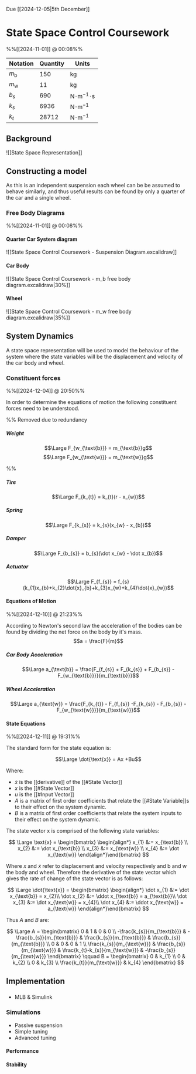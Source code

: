 Due [[2024-12-05|5th December]]

# State Space Control Coursework

%%[[2024-11-01]] @ 00:08%%

| Notation     | Quantity | Units                                                     |
| ------------ | -------- | --------------------------------------------------------- |
| $m_\text{b}$ | 150      | $\text{kg}$                                               |
| $m_\text{w}$ | 11       | $\text{kg}$                                               |
| $b_{s}$      | 690      | $\text{N} \! \cdot \! \text{m}^{-1} \! \cdot \! \text{s}$ |
| $k_{s}$      | 6936     | $\text{N} \! \cdot \! \text{m}^{-1}$                      |
| $k_{t}$      | 28712    | $\text{N} \! \cdot \! \text{m}^{-1}$                      |

## Background

![[State Space Representation]]

## Constructing a model

As this is an independent suspension each wheel can be be assumed to behave similarly, and thus useful results can be found by only a quarter of the car and a single wheel.

### Free Body Diagrams

%%[[2024-11-01]] @ 00:08%%

#### Quarter Car System diagram

![[State Space Control Coursework - Suspension Diagram.excalidraw]]

#### Car Body

![[State Space Control Coursework - m_b free body diagram.excalidraw|30%]]

#### Wheel

![[State Space Control Coursework - m_w free body diagram.excalidraw|35%]]

## System Dynamics

A state space representation will be used to model the behaviour of the system where the state variables will be the displacement and velocity of the car body and wheel.

### Constituent forces

%%[[2024-12-04]] @ 20:50%%

In order to determine the equations of motion the following constituent forces need to be understood.

%% Removed due to redundancy
##### Weight

$$\Large F_{w_{\text{b}}} = m_{\text{b}}g$$
$$\Large F_{w_{\text{w}}} = m_{\text{w}}g$$

%%

##### Tire

$$\Large F_{k_{t}} = k_{t}(r - x_{w})$$

##### Spring

$$\Large F_{k_{s}} = k_{s}(x_{w} - x_{b})$$

##### Damper

$$\Large F_{b_{s}} = b_{s}(\dot x_{w} - \dot x_{b})$$

##### Actuator

$$\Large F_{f_{s}} = f_{s}(k_{1}x_{b}+k_{2}\dot{x}_{b}+k_{3}x_{w}+k_{4}\dot{x}_{w})$$

#### Equations of Motion

%%[[2024-12-10]] @ 21:23%%

According to Newton's second law the acceleration of the bodies can be found by dividing the net force on the body by it's mass. $$a = \frac{F}{m}$$

##### Car Body Acceleration

$$\Large a_{\text{b}} = \frac{F_{f_{s}} + F_{k_{s}} + F_{b_{s}} - F_{w_{\text{b}}}}{m_{\text{b}}}$$

##### Wheel Acceleration

$$\Large a_{\text{w}} = \frac{F_{k_{t}} - F_{f_{s}} -F_{k_{s}} - F_{b_{s}} - F_{w_{\text{w}}}}{m_{\text{w}}}$$

#### State Equations

%%[[2024-12-11]] @ 19:31%%

The standard form for the state equation is:

$$\Large \dot{\text{x}} = Ax +Bu$$

Where:

- $\dot x$ is the [[derivative]] of the [[#State Vector]]
- $x$ is the [[#State Vector]]
- $u$ is the [[#Input Vector]]
- $A$ is a matrix of first order coefficients that relate the [[#State Variable]]s to their effect on the system dynamic.
- $B$ is a matrix of first order coefficients that relate the system inputs to their effect on the system dynamic.

The state vector $\text{x}$ is comprised of the following state variables:

$$
\Large \text{x} = \begin{bmatrix} \begin{align*}
	x_{1} &:= x_{\text{b}} \\
	x_{2} &:= \dot x_{\text{b}} \\
	x_{3} &:= x_{\text{w}} \\
	x_{4} &:= \dot x_{\text{w}}
\end{align*}\end{bmatrix}
$$

Where $x$ and $\dot x$ refer to displacement and velocity respectively and $\text{b}$ and $\text{w}$ the body and wheel. Therefore the derivative of the state vector which gives the rate of change of the state vector is as follows:

$$
\Large \dot{\text{x}} = \begin{bmatrix} \begin{align*}
	\dot x_{1} &:= \dot x_{\text{b}} = x_{2}\\
	\dot x_{2} &:= \ddot x_{\text{b}} = a_{\text{b}}\\
	\dot x_{3} &:= \dot x_{\text{w}} = x_{4}\\
	\dot x_{4} &:= \ddot x_{\text{w}} = a_{\text{w}}
\end{align*}\end{bmatrix}
$$

Thus $A$ and $B$ are:

$$
\Large
A = \begin{bmatrix}
	0  & 1 & 0 & 0 \\
	-\frac{k_{s}}{m_{\text{b}}} & -\frac{b_{s}}{m_{\text{b}}} & \frac{k_{s}}{m_{\text{b}}} & \frac{b_{s}}{m_{\text{b}}} \\
	0 & 0 & 0 & 1 \\
	\frac{k_{s}}{m_{\text{w}}} & \frac{b_{s}}{m_{\text{w}}} & \frac{k_{t}-k_{s}}{m_{\text{w}}} & -\frac{b_{s}}{m_{\text{w}}}
\end{bmatrix}
\qquad
B = \begin{bmatrix}
	0 & k_{1} \\
	0 & k_{2} \\
	0 & k_{3} \\
	\frac{k_{t}}{m_{\text{w}}} & k_{4}
\end{bmatrix}
$$

## Implementation

### 
- MLB & Simulink

### Simulations

- Passive suspension
- Simple tuning
- Advanced tuning

#### Performance

#### Stability
